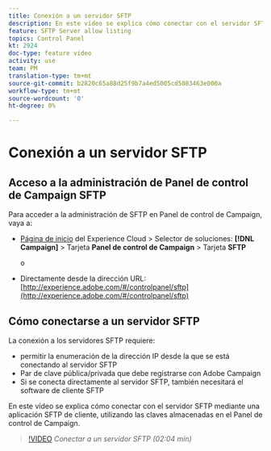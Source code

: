 ```yaml
---
title: Conexión a un servidor SFTP
description: En este vídeo se explica cómo conectar con el servidor SFTP mediante una aplicación SFTP de cliente, utilizando las claves almacenadas en el Panel de control de Campaign.
feature: SFTP Server allow listing
topics: Control Panel
kt: 2924
doc-type: feature video
activity: use
team: PM
translation-type: tm+mt
source-git-commit: b2820c65a88d25f9b7a4ed5005cd5083463e000a
workflow-type: tm+mt
source-wordcount: '0'
ht-degree: 0%

---
```



# Conexión a un servidor SFTP

## Acceso a la administración de Panel de control de Campaign SFTP

Para acceder a la administración de SFTP en Panel de control de Campaign, vaya a:

* [Página de inicio](https://experience.adobe.com/#/home) del Experience Cloud > Selector de soluciones: **[!DNL Campaign]** > Tarjeta **Panel de control de Campaign** > Tarjeta **SFTP**

   o
* Directamente desde la dirección URL: [http://experience.adobe.com/#/controlpanel/sftp](http://experience.adobe.com/#/controlpanel/sftp)

## Cómo conectarse a un servidor SFTP

La conexión a los servidores SFTP requiere:

* permitir la enumeración de la dirección IP desde la que se está conectando al servidor SFTP
* Par de clave pública/privada que debe registrarse con Adobe Campaign
* Si se conecta directamente al servidor SFTP, también necesitará el software de cliente SFTP

En este vídeo se explica cómo conectar con el servidor SFTP mediante una aplicación SFTP de cliente, utilizando las claves almacenadas en el Panel de control de Campaign.

>[!VIDEO](https://video.tv.adobe.com/v/27263?quality=12)
*Conectar a un servidor SFTP (02:04 min)*
